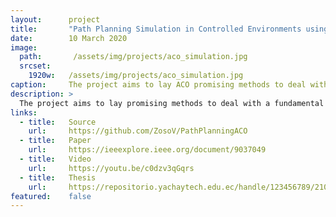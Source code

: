 ```yaml
---
layout:      project
title:       "Path Planning Simulation in Controlled Environments using the Ant Colony Optimization Algorithm" 
date:        10 March 2020
image:
  path:       /assets/img/projects/aco_simulation.jpg
  srcset:
    1920w:   /assets/img/projects/aco_simulation.jpg
caption:     The project aims to lay ACO promising methods to deal with a fundamental path planning problem.
description: >
  The project aims to lay promising methods to deal with a fundamental path planning problem; overall, the project seeks to deal with the stuck condition. Stuck conditions are prevalent in this algorithm, averting the algorithm's convergence, mainly when the environment presents many obstacles. This work was part of my undergraduate thesis project.
links:
  - title:   Source
    url:     https://github.com/ZosoV/PathPlanningACO
  - title:   Paper
    url:     https://ieeexplore.ieee.org/document/9037049
  - title:   Video
    url:     https://youtu.be/c0dzv3qGqrs
  - title:   Thesis
    url:     https://repositorio.yachaytech.edu.ec/handle/123456789/210
featured:    false
---
```

